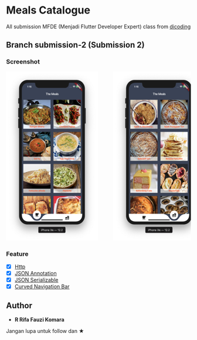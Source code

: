 # Meals Catalogue

All submission MFDE (Menjadi Flutter Developer Expert) class from <a href="https://www.dicoding.com/academies/110/">dicoding</a> 

## Branch submission-2 (Submission 2)
### Screenshot

<pre>
<img src="screenshot/1.png" width="250" height="460">     <img src="screenshot/2.png" width="250" height="460">
</pre>

### Feature

* [x] <a href="https://pub.dev/packages/http">Http</a>
* [x] <a href="https://pub.dev/packages/json_annotation">JSON Annotation</a>
* [x] <a href="https://pub.dev/packages/json_serializable">JSON Serializable</a>
* [x] <a href="https://pub.dev/packages/curved_navigation_bar">Curved Navigation Bar</a>

## Author

* **R Rifa Fauzi Komara**

Jangan lupa untuk follow dan ★

